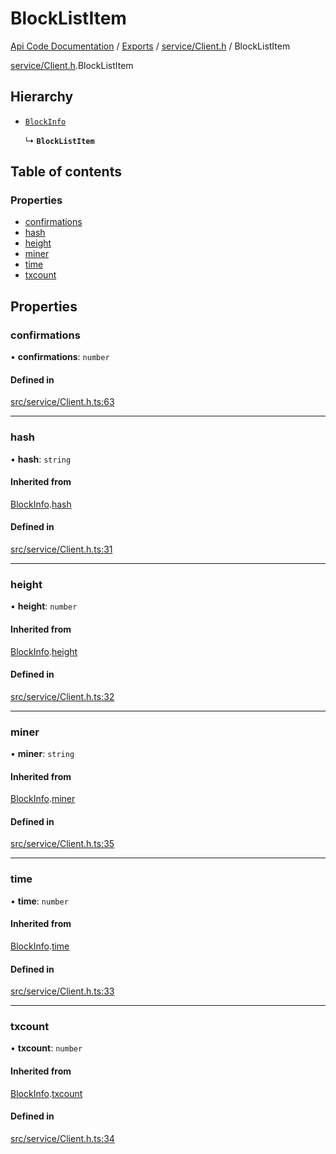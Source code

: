 # BlockListItem
 
[Api Code Documentation](../README.md) / [Exports](../modules.md) / [service/Client.h](../modules/service_Client_h.md) / BlockListItem

[service/Client.h](../modules/service_Client_h.md).BlockListItem

## Hierarchy

- [`BlockInfo`](service_Client_h.BlockInfo.md)

  ↳ **`BlockListItem`**

## Table of contents

### Properties

- [confirmations](service_Client_h.BlockListItem.md#confirmations)
- [hash](service_Client_h.BlockListItem.md#hash)
- [height](service_Client_h.BlockListItem.md#height)
- [miner](service_Client_h.BlockListItem.md#miner)
- [time](service_Client_h.BlockListItem.md#time)
- [txcount](service_Client_h.BlockListItem.md#txcount)

## Properties

### confirmations

• **confirmations**: `number`

#### Defined in

[src/service/Client.h.ts:63](https://github.com/openkfw/TruBudget/blob/4d7fd4be/api/src/service/Client.h.ts#L63)

___

### hash

• **hash**: `string`

#### Inherited from

[BlockInfo](service_Client_h.BlockInfo.md).[hash](service_Client_h.BlockInfo.md#hash)

#### Defined in

[src/service/Client.h.ts:31](https://github.com/openkfw/TruBudget/blob/4d7fd4be/api/src/service/Client.h.ts#L31)

___

### height

• **height**: `number`

#### Inherited from

[BlockInfo](service_Client_h.BlockInfo.md).[height](service_Client_h.BlockInfo.md#height)

#### Defined in

[src/service/Client.h.ts:32](https://github.com/openkfw/TruBudget/blob/4d7fd4be/api/src/service/Client.h.ts#L32)

___

### miner

• **miner**: `string`

#### Inherited from

[BlockInfo](service_Client_h.BlockInfo.md).[miner](service_Client_h.BlockInfo.md#miner)

#### Defined in

[src/service/Client.h.ts:35](https://github.com/openkfw/TruBudget/blob/4d7fd4be/api/src/service/Client.h.ts#L35)

___

### time

• **time**: `number`

#### Inherited from

[BlockInfo](service_Client_h.BlockInfo.md).[time](service_Client_h.BlockInfo.md#time)

#### Defined in

[src/service/Client.h.ts:33](https://github.com/openkfw/TruBudget/blob/4d7fd4be/api/src/service/Client.h.ts#L33)

___

### txcount

• **txcount**: `number`

#### Inherited from

[BlockInfo](service_Client_h.BlockInfo.md).[txcount](service_Client_h.BlockInfo.md#txcount)

#### Defined in

[src/service/Client.h.ts:34](https://github.com/openkfw/TruBudget/blob/4d7fd4be/api/src/service/Client.h.ts#L34)
